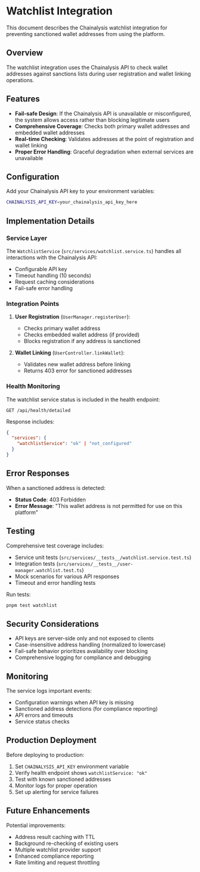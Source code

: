 # Watchlist Integration

This document describes the Chainalysis watchlist integration for preventing sanctioned wallet addresses from using the platform.

## Overview

The watchlist integration uses the Chainalysis API to check wallet addresses against sanctions lists during user registration and wallet linking operations.

## Features

- **Fail-safe Design**: If the Chainalysis API is unavailable or misconfigured, the system allows access rather than blocking legitimate users
- **Comprehensive Coverage**: Checks both primary wallet addresses and embedded wallet addresses
- **Real-time Checking**: Validates addresses at the point of registration and wallet linking
- **Proper Error Handling**: Graceful degradation when external services are unavailable

## Configuration

Add your Chainalysis API key to your environment variables:

```bash
CHAINALYSIS_API_KEY=your_chainalysis_api_key_here
```

## Implementation Details

### Service Layer

The `WatchlistService` (`src/services/watchlist.service.ts`) handles all interactions with the Chainalysis API:

- Configurable API key
- Timeout handling (10 seconds)
- Request caching considerations
- Fail-safe error handling

### Integration Points

1. **User Registration** (`UserManager.registerUser`):

   - Checks primary wallet address
   - Checks embedded wallet address (if provided)
   - Blocks registration if any address is sanctioned

2. **Wallet Linking** (`UserController.linkWallet`):
   - Validates new wallet address before linking
   - Returns 403 error for sanctioned addresses

### Health Monitoring

The watchlist service status is included in the health endpoint:

```
GET /api/health/detailed
```

Response includes:

```json
{
  "services": {
    "watchlistService": "ok" | "not_configured"
  }
}
```

## Error Responses

When a sanctioned address is detected:

- **Status Code**: 403 Forbidden
- **Error Message**: "This wallet address is not permitted for use on this platform"

## Testing

Comprehensive test coverage includes:

- Service unit tests (`src/services/__tests__/watchlist.service.test.ts`)
- Integration tests (`src/services/__tests__/user-manager.watchlist.test.ts`)
- Mock scenarios for various API responses
- Timeout and error handling tests

Run tests:

```bash
pnpm test watchlist
```

## Security Considerations

- API keys are server-side only and not exposed to clients
- Case-insensitive address handling (normalized to lowercase)
- Fail-safe behavior prioritizes availability over blocking
- Comprehensive logging for compliance and debugging

## Monitoring

The service logs important events:

- Configuration warnings when API key is missing
- Sanctioned address detections (for compliance reporting)
- API errors and timeouts
- Service status checks

## Production Deployment

Before deploying to production:

1. Set `CHAINALYSIS_API_KEY` environment variable
2. Verify health endpoint shows `watchlistService: "ok"`
3. Test with known sanctioned addresses
4. Monitor logs for proper operation
5. Set up alerting for service failures

## Future Enhancements

Potential improvements:

- Address result caching with TTL
- Background re-checking of existing users
- Multiple watchlist provider support
- Enhanced compliance reporting
- Rate limiting and request throttling
